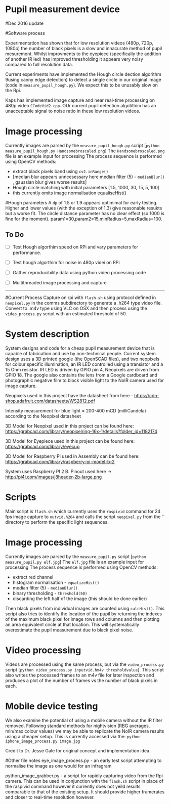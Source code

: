 # Pupil measurement device

#Dec 2016 update

#Software process

Experimentation has shown that for low resolution videos (480p, 720p, 1080p) the number of black pixels is a slow and innacurate method of pupil mesurement. Whilst improvments to the eyepiece (specifically the addition of another IR led) has improved thresholding it appears very noisy compared to full resolution data.

Current experiments have implemented the Hough circle dection algorithm 9using canny edge detection) to detect a single circle in our original image (code in `measure_pupil_hough.py`). We expect this to be unusably slow on the Rpi.

Kaps has implemented image capture and near real-time processing on 480p video `CCodeVid2.cpp`. OUr current pupil detection algotithim has an unacceptable signal to noise ratio in these low resolution videos. 

# Image processing
Currently images are parsed by the `measure_pupil_hough.py` script [`python measure_pupil_hough.py Handsomebroscaled.png`] 
The `Handsomebroscaled.png` file is an example input for processing
The process sequence is performed using OpenCV methods:
  - extract black pixels band using `cv2.inRange()`
  - [median blur appears unncesessary here median filter (5) - `medianBlur()` , gaussian blur gives worse results]
  - Hough circle matching with initial parameters [1.5, 1000, 30, 15, 5, 100]
  - this currently omits image normalisation equaliseHist() 

#Hough parameters
A `dp` of 1.5 or 1.9 appears optimimal for early testing. Higher and lower values (with the exception of 1.3) give reasonable resukts but a worse fit. The circle distance parameter has no clear effect (so 1000 is fine for the moment).                        param1=30,param2=15,minRadius=5,maxRadius=100.

## To Do
 - [ ] Test Hough algorthim speed on RPi and vary parameters for performance.
 - [ ] Test hough algorthim for noise in 480p videi on RPi
 - [ ] Gather reproducibility data using python video processing code
 - [ ] Multithreaded image processing and capture


--------

#Current Process
Capture on rpi with `flash.sh` using protocol defined in `neopixel.py` in the comms subdirectory to generate a .h264 type video file. Convert to .m4v type using VLC on OSX and then process using the `video_process.py` script with an estimated threshold of 50.

# System description
System designs and code for a cheap pupil measurement device that is capable of fabrication and use by non-technical people.
Current system design uses a 3D printed google (the OpenSCAD files), and two neopixels for colour specific illumination, an IR LED controlled using a transistor and a 15 Ohm resistor.  IR LED is driven by GPIO pin 4, Neopixels are driven from GPIO 18. The google also contains the lens from a Google cardboard and photographic negative film to block visible light to the NoIR camera used for image capture.

Neopixels used in this project have the datasheet from here - https://cdn-shop.adafruit.com/datasheets/WS2812.pdf

Intensity measurement for blue light = 200-400 mCD (milliCandela) according to the Neopixel datasheet

3D Model for Neopixel used in this project can be found here: https://grabcad.com/library/neopixelring-16x-1/details?folder_id=1182174

3D Model for Eyepiece used in this project can be found here: https://grabcad.com/library/eyecup

3D Model for Raspberry Pi used in Assembly can be found here: https://grabcad.com/library/raspberry-pi-model-b-2



System uses Raspberry PI 2 B. Pinout used here -> http://pi4j.com/images/j8header-2b-large.png


# Scripts
Main script is `flash.sh` which currently uses the `raspivid` command for 24 fps image capture to `outvid.h264` and calls the script `neopixel.py` from the `` directory to perform the specific light sequences. 

# Image processing
Currently images are parsed by the `measure_pupil.py` script [`python measure_pupil.py elf.jpg`] 
The `elf.jpg` file is an example input for processing
The process sequence is performed using OpenCV methods:
  - extract red channel
  - histogram normalisation - `equalizeHist()`
  - median filter (5) - `medianBlur()`
  - binary thresholding - `threshold(50)`
  - discarding the left half of the image (this should be done earlier)

Then black pixels from individual images are counted using `calcHist()`. This script also tries to identify the location of the pupil by returning the indexes of the maximum black pixel for image rows and columns and then plotting an area equivalent circle at that location. This will systematically overestimate the pupil measurement due to black pixel noise.

# Video processing
Videos are processed using the same process, but via the `video_process.py` script [`python video_process.py inputvid.hm4v thresholdvalue`]. This script also writes the processed frames to an m4v file for later inspection and produces a plot of the number of frames vs the number of black pixels in each.

# Mobile device testing
We also examine the potential of using a mobile camera without the IR filter removed. 
Following standard methods for nightvision (RBG averages, min/max colour values) we may be able to replicate the NoIR camera results using a cheaper setup. This is currently accessed via the:
`python iphone_image_process.py image.jpg`

Credit to Dr. Jesse Gale for original concept and implementation idea.

#Other file notes
eye_image_process.py - an early test script attempting to normalise the image as one would for an infragram

python_image_grabber.py - a script for rapidly capturing video from the Rpi camera. This can be used in conjunction with the `flash.sh` script in place of the raspivid command however it currently does not yeild results comparable to that of the existing setup. It should provide higher framerates and closer to real-time resolution however. 
